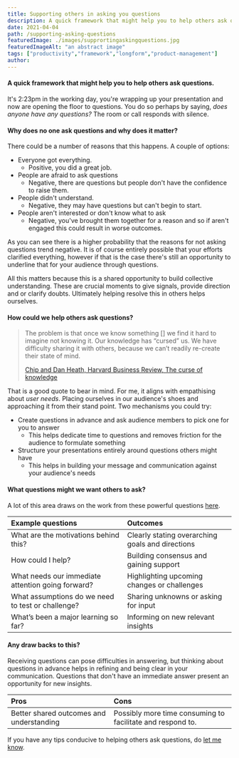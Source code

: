 ```yaml
---
title: Supporting others in asking you questions
description: A quick framework that might help you to help others ask questions.
date: 2021-04-04
path: /supporting-asking-questions
featuredImage: ./images/supprortingaskingquestions.jpg
featuredImageAlt: "an abstract image"
tags: ["productivity","framework","longform","product-management"]
author:
---
```


#### A quick framework that might help you to help others ask questions.

It's 2:23pm in the working day, you're wrapping up your presentation and now are opening the floor to questions. You do so perhaps by saying, *does anyone have any questions?* The room or call responds with silence.

#### Why does no one ask questions and why does it matter?
There could be a number of reasons that this happens. A couple of options:
- Everyone got everything.
  - Positive, you did a great job.
- People are afraid to ask questions
  - Negative, there are questions but people don't have the confidence to raise them.
- People didn't understand.
  - Negative, they may have questions but can't begin to start.
- People aren't interested or don't know what to ask
  - Negative, you've brought them together for a reason and so if aren't engaged this could result in worse outcomes.

As you can see there is a higher probability that the reasons for not asking questions trend negative. It is of course entirely possible that your efforts clarified everything, however if that is the case there's still an opportunity to underline that for your audience through questions.

All this matters because this is a shared opportunity to build collective understanding. These are crucial moments to give signals, provide direction and or clarify doubts. Ultimately helping resolve this in others helps ourselves.

#### How could we help others ask questions?

>The problem is that once we know something [] we find it hard to imagine not knowing it. Our knowledge has “cursed” us. We have difficulty sharing it with others, because we can’t readily re-create their state of mind.
>
>[Chip and Dan Heath, Harvard Business Review, The curse of knowledge](https://hbr.org/2006/12/the-curse-of-knowledge)

That is a good quote to bear in mind. For me, it aligns with empathising about *user needs*. Placing ourselves in our audience's shoes and approaching it from their stand point. Two mechanisms you could try:

- Create questions in advance and ask audience members to pick one for you to answer
  - This helps dedicate time to questions and removes friction for the audience to formulate something
- Structure your presentations entirely around questions others might have
  - This helps in building your message and communication against your audience's needs

#### What questions might we want others to ask?

A lot of this area draws on the work from these powerful questions [here](https://umanitoba.ca/admin/human_resources/change/media/the-art-of-powerful-questions.pdf).


| Example questions                                 | Outcomes                                         |
|:--------------------------------------------------|:-------------------------------------------------|
| What are the motivations behind this?             | Clearly stating overarching goals and directions |
| How could I help?                                 | Building consensus and gaining support           |
| What needs our immediate attention going forward? | Highlighting upcoming changes or challenges      |
| What assumptions do we need to test or challenge? | Sharing unknowns or asking for input             |
| What’s been a major learning so far?              | Informing on new relevant insights               |

#### Any draw backs to this?
Receiving questions can pose difficulties in answering, but thinking about questions in advance helps in refining and being clear in your communication. Questions that don't have an immediate answer present an opportunity for new insights.

| Pros                                     | Cons                                                       |
|:-----------------------------------------|:-----------------------------------------------------------|
| Better shared outcomes and understanding | Possibly more time consuming to facilitate and respond to. |

If you have any tips conducive to helping others ask questions, do [let me know](/contact).
